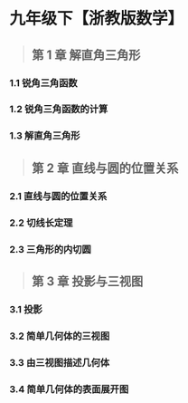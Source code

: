 # 九年级下【浙教版数学】

> ## 第 1 章 解直角三角形

### 1.1 锐角三角函数

### 1.2 锐角三角函数的计算

### 1.3 解直角三角形

> ## 第 2 章 直线与圆的位置关系

### 2.1 直线与圆的位置关系

### 2.2 切线长定理

### 2.3 三角形的内切圆

> ## 第 3 章 投影与三视图

### 3.1 投影

### 3.2 简单几何体的三视图

### 3.3 由三视图描述几何体

### 3.4 简单几何体的表面展开图
